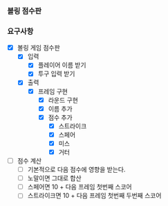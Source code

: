 ### 볼링 점수판

### 요구사항

- [x] 볼링 게임 점수판
    - [x] 입력
        - [x] 플레이어 이름 받기
        - [x] 투구 입력 받기
    - [x] 출력
        - [x] 프레임 구현
            - [x] 라운드 구현
            - [x] 이름 추가
            - [x] 점수 추가
                - [x] 스트라이크
                - [x] 스페어
                - [x] 미스
                - [x] 거터
- [ ] 점수 계산
    - [ ] 기본적으로 다음 점수에 영향을 받는다.
    - [ ] 노말이면 그대로 합산
    - [ ] 스페어면 10 + 다음 프레임 첫번째 스코어
    - [ ] 스트라이크면 10 + 다음 프레임 첫번째 두번째 스코어